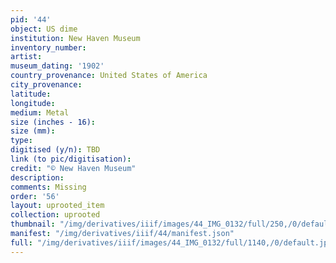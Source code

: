 ```yaml
---
pid: '44'
object: US dime
institution: New Haven Museum
inventory_number:
artist:
museum_dating: '1902'
country_provenance: United States of America
city_provenance:
latitude:
longitude:
medium: Metal
size (inches - 16):
size (mm):
type:
digitised (y/n): TBD
link (to pic/digitisation):
credit: "© New Haven Museum"
description:
comments: Missing
order: '56'
layout: uprooted_item
collection: uprooted
thumbnail: "/img/derivatives/iiif/images/44_IMG_0132/full/250,/0/default.jpg"
manifest: "/img/derivatives/iiif/44/manifest.json"
full: "/img/derivatives/iiif/images/44_IMG_0132/full/1140,/0/default.jpg"
---
```


